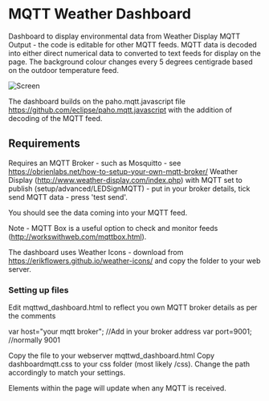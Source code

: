 # MQTT Weather Dashboard 

Dashboard to display environmental data from Weather Display MQTT Output - the code is editable for other MQTT feeds. MQTT data is decoded into either direct numerical data to converted to text feeds for display on the page. The background colour changes every 5 degrees centigrade  based on the outdoor temperature feed.

![Screen](https://github.com/ucl-casa-ce/wd-mqtt-dashboard/blob/master/Screenshot%202020-01-20%20at%2011.49.16.png)

The dashboard builds on the paho.mqtt.javascript file https://github.com/eclipse/paho.mqtt.javascript with the addition of decoding of the MQTT feed.

## Requirements


Requires an MQTT Broker - such as Mosquitto  - see https://obrienlabs.net/how-to-setup-your-own-mqtt-broker/ 
Weather Display (http://www.weather-display.com/index.php) with MQTT set to publish (setup/advanced/LEDSignMQTT) - put in your broker details, tick send MQTT data - press 'test send'. 

You should see the data coming into your MQTT feed. 

Note - MQTT Box is a useful option to check and monitor feeds (http://workswithweb.com/mqttbox.html).

The dashboard uses Weather Icons - download from https://erikflowers.github.io/weather-icons/ and copy the folder to your web server.

### Setting up files 

Edit mqttwd_dashboard.html  to reflect you own MQTT broker details as per the comments

var host="your mqtt broker"; //Add in your broker address
var port=9001; //normally 9001

Copy the file to your webserver mqttwd_dashboard.html 
Copy dashboardmqtt.css to your css folder (most likely /css). Change the path accordingly to match your settings.

Elements within the page will update when any MQTT is received.


